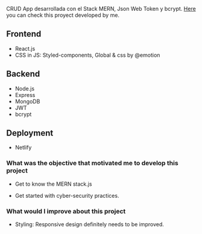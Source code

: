 CRUD App desarrollada con el Stack MERN, Json Web Token y bcrypt.
[Here](https://mern-tasksadmin.netlify.app/) you can check this proyect developed by me. 


## Frontend 

- React.js
- CSS in JS: Styled-components, Global & css by @emotion

## Backend 

- Node.js
- Express
- MongoDB
- JWT
- bcrypt

## Deployment

- Netlify 



### What was the objective that motivated me to develop this project

- Get to know the MERN stack.js

- Get started with cyber-security practices.

### What would I improve about this project

- Styling: Responsive design definitely needs to be improved.

